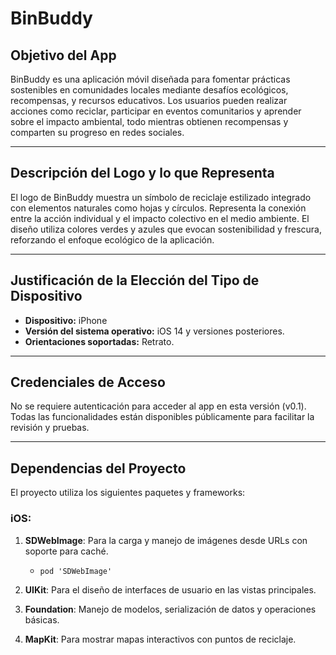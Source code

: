 # BinBuddy

## Objetivo del App
BinBuddy es una aplicación móvil diseñada para fomentar prácticas sostenibles en comunidades locales mediante desafíos ecológicos, recompensas, y recursos educativos.
Los usuarios pueden realizar acciones como reciclar, participar en eventos comunitarios y aprender sobre el impacto ambiental, 
todo mientras obtienen recompensas y comparten su progreso en redes sociales.

---

## Descripción del Logo y lo que Representa
El logo de BinBuddy muestra un símbolo de reciclaje estilizado integrado con elementos naturales como hojas y círculos. 
Representa la conexión entre la acción individual y el impacto colectivo en el medio ambiente. El diseño utiliza colores verdes y azules que evocan sostenibilidad y frescura, 
reforzando el enfoque ecológico de la aplicación.

---

## Justificación de la Elección del Tipo de Dispositivo
- **Dispositivo:** iPhone
- **Versión del sistema operativo:** iOS 14 y versiones posteriores.
- **Orientaciones soportadas:** Retrato.

---

## Credenciales de Acceso
No se requiere autenticación para acceder al app en esta versión (v0.1). Todas las funcionalidades están disponibles públicamente para facilitar la revisión y pruebas.

---

## Dependencias del Proyecto
El proyecto utiliza los siguientes paquetes y frameworks:

### iOS:
1. **SDWebImage**: Para la carga y manejo de imágenes desde URLs con soporte para caché.
   - `pod 'SDWebImage'`

2. **UIKit**: Para el diseño de interfaces de usuario en las vistas principales.

3. **Foundation**: Manejo de modelos, serialización de datos y operaciones básicas.

4. **MapKit**: Para mostrar mapas interactivos con puntos de reciclaje.

